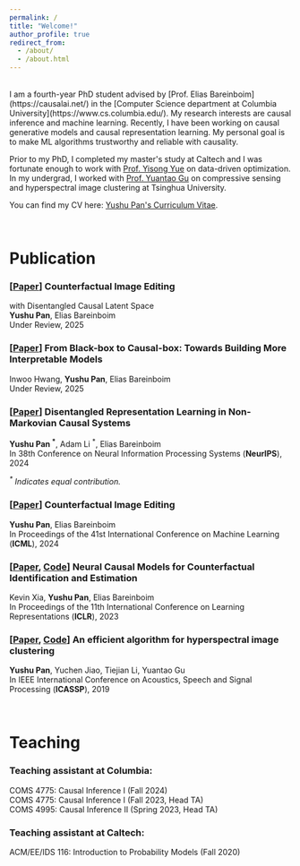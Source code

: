 ```yaml
---
permalink: /
title: "Welcome!"
author_profile: true
redirect_from: 
  - /about/
  - /about.html
---
```


<br>
I am a fourth-year PhD student advised by [Prof. Elias Bareinboim](https://causalai.net/) in the [Computer Science department at Columbia University](https://www.cs.columbia.edu/). My research interests are causal inference and machine learning. Recently, I have been working on causal generative models and causal representation learning. My personal goal is to make ML algorithms trustworthy and reliable with causality.

Prior to my PhD, I completed my master's study at Caltech and I was fortunate enough to work with [Prof. Yisong Yue](http://www.yisongyue.com/) on data-driven optimization. In my undergrad, I worked with [Prof. Yuantao Gu](https://scholar.google.com/citations?user=FL61g6wAAAAJ&hl=en) on compressive sensing and hyperspectral image clustering at Tsinghua University.

You can find my CV here: [Yushu Pan's Curriculum Vitae](files/YushuPan_CV.pdf).
<!--In my undergrad, I studied Electrical Engineering at [Beijing Institute of Technology](https://english.bit.edu.cn/), double-majoring in Economics at [Peking University](https://english.pku.edu.cn/).-->



<br>
  
Publication
======
### \[[Paper](https://causalai.net/r137.pdf)\] Counterfactual Image Editing
with Disentangled Causal Latent Space <br>
 **Yushu Pan**, Elias Bareinboim <br>
Under Review, 2025

### \[[Paper](https://causalai.net/r110.pdf)\] From Black-box to Causal-box: Towards Building More Interpretable Models <br>
Inwoo Hwang, **Yushu Pan**, Elias Bareinboim <br>
Under Review, 2025

### \[[Paper](https://causalai.net/r110.pdf)\] Disentangled Representation Learning in Non-Markovian Causal Systems <br>
**Yushu Pan <sup>\*</sup>**, Adam Li <sup>\*</sup>, Elias Bareinboim <br>
In 38th Conference on Neural Information Processing Systems (**NeurIPS**), 2024

*<sup>\*</sup> Indicates equal contribution.*

### \[[Paper](https://causalai.net/r103.pdf)\] Counterfactual Image Editing <br>
**Yushu Pan**, Elias Bareinboim <br>
In Proceedings of the 41st International Conference on Machine Learning (**ICML**), 2024

### \[[Paper](https://causalai.net/r87.pdf), [Code](https://github.com/CausalAILab/NCMCounterfactuals)\] Neural Causal Models for Counterfactual Identification and Estimation <br>
Kevin Xia, **Yushu Pan**, Elias Bareinboim <br>
In Proceedings of the 11th International Conference on Learning Representations (**ICLR**), 2023

### \[[Paper](https://ieeexplore.ieee.org/abstract/document/8683309), [Code](https://github.com/tree1111/SPAHSIC_ICASSP2019)\] An efficient algorithm for hyperspectral image clustering <br>
**Yushu Pan**, Yuchen Jiao, Tiejian Li, Yuantao Gu <br>
In IEEE International Conference on Acoustics, Speech and Signal Processing (**ICASSP**), 2019


<br>

Teaching
======
### Teaching assistant at Columbia:

COMS 4775: Causal Inference I (Fall 2024)<br>
COMS 4775: Causal Inference I (Fall 2023, Head TA)<br>
COMS 4995: Causal Inference II (Spring 2023, Head TA)<br>

### Teaching assistant at Caltech:

ACM/EE/IDS 116: Introduction to Probability Models (Fall 2020)
